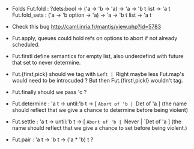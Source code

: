* Folds 
  Fut.fold : ?dets:bool -> ('a -> 'b -> 'a) -> 'a -> 'b t list -> 'a t
  Fut.fold_sets : ('a -> 'b option -> 'a) -> 'a -> 'b t list -> 'a t
 
* Check this bug  http://caml.inria.fr/mantis/view.php?id=5783
* Fut.apply, queues could hold refs on options to abort if not 
  already scheduled.
* Fut.firstl define semantics for empty list, also 
  underdefind with future that set to never determine.
* Fut.{first,pick} should we tag with `Left | `Right maybe less 
  Fut.map's would need to be introcuded ? But then Fut.{firstl,pickl}
  wouldn't tag.

* Fut.finally should we pass 'c ? 

* Fut.determine : 'a t -> until:'b t -> [ `Abort of 'b | `Det of 'a ]
  (the name should reflect that we give a chance to determine before being
   violent)
  
* Fut.settle : 'a t -> until:'b t -> [ `Abort of 'b | `Never | `Det of 'a ]
  (the name should reflect that we give a chance to set before being 
   violent.) 
  
* Fut.pair : 'a t -> 'b t -> ('a * 'b) t ? 
